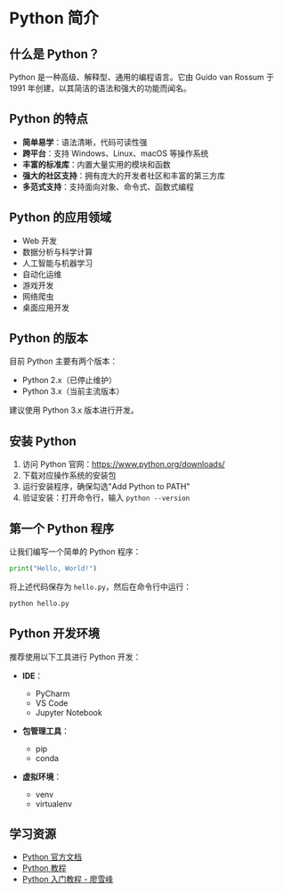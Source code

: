 # Python 简介

## 什么是 Python？

Python 是一种高级、解释型、通用的编程语言。它由 Guido van Rossum 于 1991 年创建，以其简洁的语法和强大的功能而闻名。

## Python 的特点

- **简单易学**：语法清晰，代码可读性强
- **跨平台**：支持 Windows、Linux、macOS 等操作系统
- **丰富的标准库**：内置大量实用的模块和函数
- **强大的社区支持**：拥有庞大的开发者社区和丰富的第三方库
- **多范式支持**：支持面向对象、命令式、函数式编程

## Python 的应用领域

- Web 开发
- 数据分析与科学计算
- 人工智能与机器学习
- 自动化运维
- 游戏开发
- 网络爬虫
- 桌面应用开发

## Python 的版本

目前 Python 主要有两个版本：
- Python 2.x（已停止维护）
- Python 3.x（当前主流版本）

建议使用 Python 3.x 版本进行开发。

## 安装 Python

1. 访问 Python 官网：https://www.python.org/downloads/
2. 下载对应操作系统的安装包
3. 运行安装程序，确保勾选"Add Python to PATH"
4. 验证安装：打开命令行，输入 `python --version`

## 第一个 Python 程序

让我们编写一个简单的 Python 程序：

```python
print("Hello, World!")
```

将上述代码保存为 `hello.py`，然后在命令行中运行：

```bash
python hello.py
```

## Python 开发环境

推荐使用以下工具进行 Python 开发：

- **IDE**：
  - PyCharm
  - VS Code
  - Jupyter Notebook

- **包管理工具**：
  - pip
  - conda

- **虚拟环境**：
  - venv
  - virtualenv

## 学习资源

- [Python 官方文档](https://docs.python.org/zh-cn/3/)
- [Python 教程](https://docs.python.org/zh-cn/3/tutorial/index.html)
- [Python 入门教程 - 廖雪峰](https://www.liaoxuefeng.com/wiki/1016959663602400) 